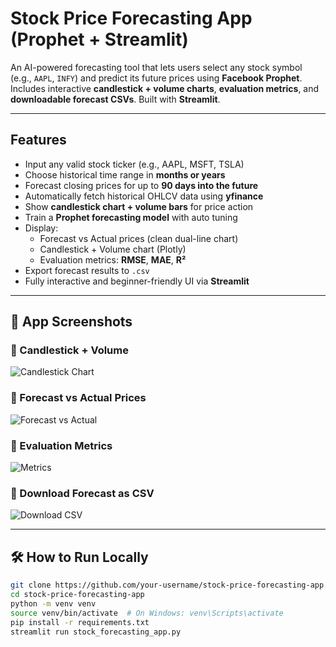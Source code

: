 # Stock Price Forecasting App (Prophet + Streamlit)

An AI-powered forecasting tool that lets users select any stock symbol (e.g., `AAPL`, `INFY`) and predict its future prices using **Facebook Prophet**. Includes interactive **candlestick + volume charts**, **evaluation metrics**, and **downloadable forecast CSVs**. Built with **Streamlit**.

---

## Features

- Input any valid stock ticker (e.g., AAPL, MSFT, TSLA)
- Choose historical time range in **months or years**
- Forecast closing prices for up to **90 days into the future**
- Automatically fetch historical OHLCV data using **yfinance**
- Show **candlestick chart + volume bars** for price action
- Train a **Prophet forecasting model** with auto tuning
- Display:
  - Forecast vs Actual prices (clean dual-line chart)
  - Candlestick + Volume chart (Plotly)
  - Evaluation metrics: **RMSE**, **MAE**, **R²**
- Export forecast results to `.csv`
- Fully interactive and beginner-friendly UI via **Streamlit**

---

## 📸 App Screenshots

### 🔹 Candlestick + Volume
![Candlestick Chart](screenshots/candlestick.png)

### 🔹 Forecast vs Actual Prices
![Forecast vs Actual](screenshots/forecast.png)

### 🔹 Evaluation Metrics
![Metrics](screenshots/metrics.png)

### 🔹 Download Forecast as CSV
![Download CSV](screenshots/download.png)

---

## 🛠 How to Run Locally

```bash
git clone https://github.com/your-username/stock-price-forecasting-app.git
cd stock-price-forecasting-app
python -m venv venv
source venv/bin/activate  # On Windows: venv\Scripts\activate
pip install -r requirements.txt
streamlit run stock_forecasting_app.py
